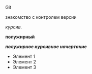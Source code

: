 Git

знакомство с контролем версии

*курсив.*

**полужирный**

***полужирное курсивное начертание***

* Элемент 1
* Элемент 2
* Элемент 3